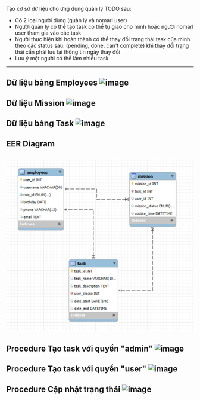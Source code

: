 Tạo cơ sở dữ liệu cho ứng dụng quản lý TODO sau:

- Có 2 loại người dùng (quản lý và nomarl user)
- Người quản lý có thể tạo task có thể tự giao cho mình hoặc người nomarl user tham gia vào các task
- Người thực hiện khi hoàn thành có thể thay đổi trạng thái task của mình theo các status sau: (pending, done, can't complete) khi thay đổi trạng thái cần phải lưu lại thông tin ngày thay đổi
- Lưu ý một người có thể làm nhiều task


----

Dữ liệu bảng Employees
<img width="702" height="234" alt="image" src="https://github.com/user-attachments/assets/264831bc-4a8f-48d2-bbb7-4009cb0401d3" />
-
Dữ liệu Mission
<img width="535" height="553" alt="image" src="https://github.com/user-attachments/assets/795eedc1-21a1-42ae-a8bd-9feeb71e82ba" />
-
Dữ liệu bảng Task
<img width="535" height="553" alt="image" src="https://github.com/user-attachments/assets/2d997e22-a664-4bc0-a21b-3bdd30aa05f6" />
-

EER Diagram
----
![EER Diagram](/EERDiagram.png)
----
Procedure Tạo task với quyền "admin"
<img width="730" height="554" alt="image" src="https://github.com/user-attachments/assets/805abc20-4246-4eec-a581-226193715460" />
-
Procedure Tạo task với quyền "user"
<img width="726" height="557" alt="image" src="https://github.com/user-attachments/assets/a2653a54-dce9-4bde-b5e3-cdbf55760a79" />
-
Procedure Cập nhật trạng thái
<img width="737" height="565" alt="image" src="https://github.com/user-attachments/assets/8f862bb3-5ae1-4bb8-aa2a-995313db1e15" />
-
